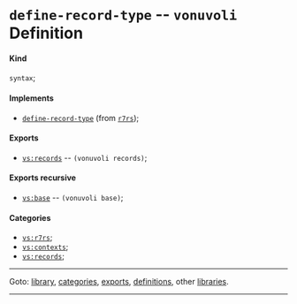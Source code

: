 

<a id='definition__vonuvoli__define-record-type'></a>

# `define-record-type` -- `vonuvoli` Definition


<a id='definition__vonuvoli__define-record-type__kind'></a>

#### Kind

`syntax`;


<a id='definition__vonuvoli__define-record-type__implements'></a>

#### Implements

 * [`define-record-type`](../../r7rs/definitions/define-record-type.md#definition__r7rs__define-record-type) (from [`r7rs`](../../r7rs/_index.md#library__r7rs));


<a id='definition__vonuvoli__define-record-type__exports'></a>

#### Exports

 * [`vs:records`](../../vonuvoli/exports/vs_3a_records.md#export__vonuvoli__vs_3a_records) -- `(vonuvoli records)`;


<a id='definition__vonuvoli__define-record-type__exports-recursive'></a>

#### Exports recursive

 * [`vs:base`](../../vonuvoli/exports/vs_3a_base.md#export__vonuvoli__vs_3a_base) -- `(vonuvoli base)`;


<a id='definition__vonuvoli__define-record-type__categories'></a>

#### Categories

 * [`vs:r7rs`](../../vonuvoli/categories/vs_3a_r7rs.md#category__vonuvoli__vs_3a_r7rs);
 * [`vs:contexts`](../../vonuvoli/categories/vs_3a_contexts.md#category__vonuvoli__vs_3a_contexts);
 * [`vs:records`](../../vonuvoli/categories/vs_3a_records.md#category__vonuvoli__vs_3a_records);

----

Goto: [library](../../vonuvoli/_index.md#library__vonuvoli), [categories](../../vonuvoli/categories/_index.md#toc__vonuvoli__categories), [exports](../../vonuvoli/exports/_index.md#toc__vonuvoli__exports), [definitions](../../vonuvoli/definitions/_index.md#toc__vonuvoli__definitions), other [libraries](../../_libraries.md#toc__libraries).

----

